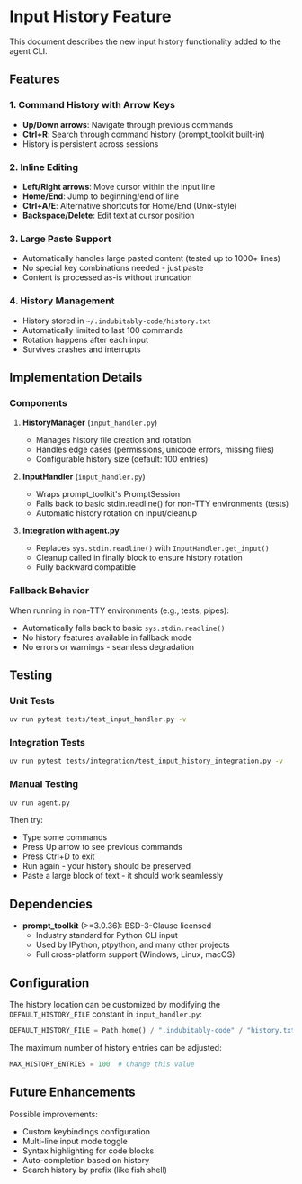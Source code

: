 # Input History Feature

This document describes the new input history functionality added to the agent CLI.

## Features

### 1. Command History with Arrow Keys
- **Up/Down arrows**: Navigate through previous commands
- **Ctrl+R**: Search through command history (prompt_toolkit built-in)
- History is persistent across sessions

### 2. Inline Editing
- **Left/Right arrows**: Move cursor within the input line
- **Home/End**: Jump to beginning/end of line
- **Ctrl+A/E**: Alternative shortcuts for Home/End (Unix-style)
- **Backspace/Delete**: Edit text at cursor position

### 3. Large Paste Support
- Automatically handles large pasted content (tested up to 1000+ lines)
- No special key combinations needed - just paste
- Content is processed as-is without truncation

### 4. History Management
- History stored in `~/.indubitably-code/history.txt`
- Automatically limited to last 100 commands
- Rotation happens after each input
- Survives crashes and interrupts

## Implementation Details

### Components

1. **HistoryManager** (`input_handler.py`)
   - Manages history file creation and rotation
   - Handles edge cases (permissions, unicode errors, missing files)
   - Configurable history size (default: 100 entries)

2. **InputHandler** (`input_handler.py`)
   - Wraps prompt_toolkit's PromptSession
   - Falls back to basic stdin.readline() for non-TTY environments (tests)
   - Automatic history rotation on input/cleanup

3. **Integration with agent.py**
   - Replaces `sys.stdin.readline()` with `InputHandler.get_input()`
   - Cleanup called in finally block to ensure history rotation
   - Fully backward compatible

### Fallback Behavior

When running in non-TTY environments (e.g., tests, pipes):
- Automatically falls back to basic `sys.stdin.readline()`
- No history features available in fallback mode
- No errors or warnings - seamless degradation

## Testing

### Unit Tests
```bash
uv run pytest tests/test_input_handler.py -v
```

### Integration Tests
```bash
uv run pytest tests/integration/test_input_history_integration.py -v
```

### Manual Testing
```bash
uv run agent.py
```

Then try:
- Type some commands
- Press Up arrow to see previous commands
- Press Ctrl+D to exit
- Run again - your history should be preserved
- Paste a large block of text - it should work seamlessly

## Dependencies

- **prompt_toolkit** (>=3.0.36): BSD-3-Clause licensed
  - Industry standard for Python CLI input
  - Used by IPython, ptpython, and many other projects
  - Full cross-platform support (Windows, Linux, macOS)

## Configuration

The history location can be customized by modifying the `DEFAULT_HISTORY_FILE` constant in `input_handler.py`:

```python
DEFAULT_HISTORY_FILE = Path.home() / ".indubitably-code" / "history.txt"
```

The maximum number of history entries can be adjusted:

```python
MAX_HISTORY_ENTRIES = 100  # Change this value
```

## Future Enhancements

Possible improvements:
- Custom keybindings configuration
- Multi-line input mode toggle
- Syntax highlighting for code blocks
- Auto-completion based on history
- Search history by prefix (like fish shell)
